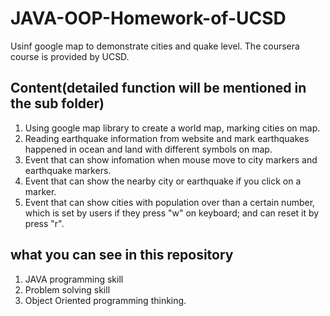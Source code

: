 # JAVA-OOP-Homework-of-UCSD
Usinf google map to demonstrate cities and quake level. The coursera course is provided by UCSD.

## Content(detailed function will be mentioned in the sub folder)
1. Using google map library to create a world map, marking cities on map.
2. Reading earthquake information from website and mark earthquakes happened in ocean and land with different symbols on map.
3. Event that can show infomation when mouse move to city markers and earthquake markers.
4. Event that can show the nearby city or earthquake if you click on a marker.
5. Event that can show cities with population over than a certain number, which is set by users if they press "w" on keyboard; and can reset it by press "r".

## what you can see in this repository
1. JAVA programming skill
2. Problem solving skill
3. Object Oriented programming thinking.
